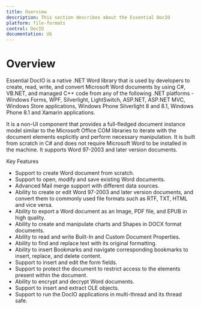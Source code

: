 ```yaml
---
title: Overview
description: This section describes about the Essential DocIO
platform: file-formats
control: DocIO
documentation: UG
---
```

# Overview

Essential DocIO is a native .NET Word library that is used by developers to create, read, write, and convert Microsoft Word documents by using C#, VB.NET, and managed C++ code from any of the following .NET platforms - Windows Forms, WPF, Silverlight, LightSwitch, ASP.NET, ASP.NET MVC, Windows Store applications, Windows Phone Silverlight 8 and 8.1, Windows Phone 8.1 and Xamarin applications. 

It is a non-UI component that provides a full-fledged document instance model similar to the Microsoft Office COM libraries to iterate with the document elements explicitly and perform necessary manipulation. It is built from scratch in C# and does not require Microsoft Word to be installed in the machine. It supports Word 97-2003 and later version documents.

Key Features

* Support to create Word document from scratch.
* Support to open, modify and save existing Word documents.
* Advanced Mail merge support with different data sources.
* Ability to create or edit Word 97-2003 and later version documents, and convert them to commonly used file formats such as RTF, TXT, HTML and vice versa.
* Ability to export a Word document as an Image, PDF file, and EPUB in high quality.
* Ability to create and manipulate charts and Shapes in DOCX format documents.
* Ability to read and write Built-In and Custom Document Properties.
* Ability to find and replace text with its original formatting.
* Ability to insert Bookmarks and navigate corresponding bookmarks to insert, replace, and delete content.
* Support to insert and edit the form fields.
* Support to protect the document to restrict access to the elements present within the document.
* Ability to encrypt and decrypt Word documents.
* Support to insert and extract OLE objects.
* Support to run the DocIO applications in multi-thread and its thread safe.

